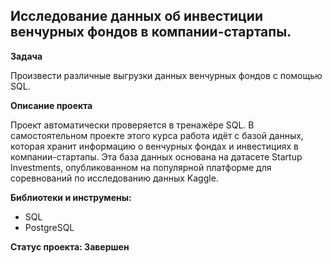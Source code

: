 ## Исследование данных об инвестиции венчурных фондов в компании-стартапы.


**Задача**   

Произвести различные выгрузки данных венчурных фондов с помощью SQL.

**Описание проекта**

Проект автоматически проверяется в тренажёре SQL. В самостоятельном проекте этого курса работа идёт с базой данных, которая хранит информацию о венчурных фондах и инвестициях в компании-стартапы. Эта база данных основана на датасете Startup Investments, опубликованном на популярной платформе для соревнований по исследованию данных Kaggle.

**Библиотеки и инструмены:**
- SQL
- PostgreSQL


**Статус проекта: Завершен**


